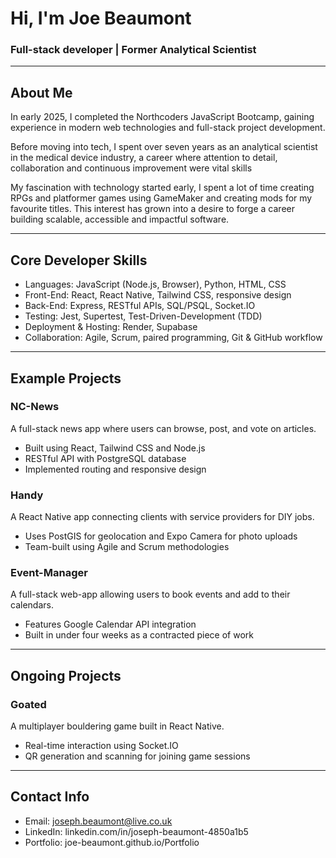 # Hi, I'm Joe Beaumont
### Full-stack developer | Former Analytical Scientist

---

## About Me
In early 2025, I completed the Northcoders JavaScript Bootcamp, gaining experience in modern web technologies and full-stack project development.

Before moving into tech, I spent over seven years as an analytical scientist in the medical device industry, a career where attention to detail, collaboration and continuous improvement were vital skills

My fascination with technology started early, I spent a lot of time creating RPGs and platformer games using GameMaker and creating mods for my favourite titles.  This interest has grown into a desire to forge a career building scalable, accessible and impactful software.

---

## Core Developer Skills
- Languages: JavaScript (Node.js, Browser), Python, HTML, CSS
- Front-End: React, React Native, Tailwind CSS, responsive design
- Back-End: Express, RESTful APIs, SQL/PSQL, Socket.IO
- Testing: Jest, Supertest, Test-Driven-Development (TDD)
- Deployment & Hosting: Render, Supabase
- Collaboration: Agile, Scrum, paired programming, Git & GitHub workflow

---

## Example Projects

### NC-News
  
  A full-stack news app where users can browse, post, and vote on articles.
  
  - Built using React, Tailwind CSS and Node.js
  - RESTful API with PostgreSQL database
  - Implemented routing and responsive design

### Handy
  
  A React Native app connecting clients with service providers for DIY jobs.
  
  - Uses PostGIS for geolocation and Expo Camera for photo uploads
  - Team-built using Agile and Scrum methodologies

### Event-Manager

  A full-stack web-app allowing users to book events and add to their calendars.

  - Features Google Calendar API integration
  - Built in under four weeks as a contracted piece of work

---

## Ongoing Projects

### Goated
  
  A multiplayer bouldering game built in React Native.
  
  - Real-time interaction using Socket.IO
  - QR generation and scanning for joining game sessions

---

## Contact Info
- Email: joseph.beaumont@live.co.uk
- LinkedIn: linkedin.com/in/joseph-beaumont-4850a1b5
- Portfolio: joe-beaumont.github.io/Portfolio
